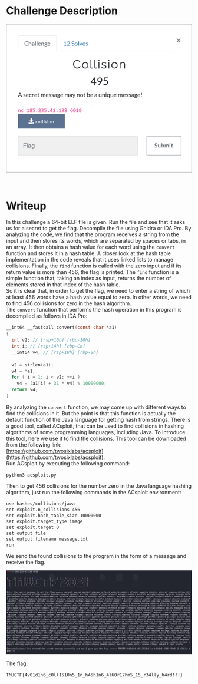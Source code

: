 # Challenge Description
<p align="center">
  <img src="Challenge.png">
</p>
<br>

# Writeup
In this challenge a 64-bit ELF file is given. Run the file and see that it asks us for a secret to get the flag. 
Decompile the file using Ghidra or IDA Pro. 
By analyzing the code, we find that the program receives a string from the input and then stores its words, which are separated by spaces or tabs, in an array.
It then obtains a hash value for each word using the `convert` function and stores it in a hash table. 
A closer look at the hash table implementation in the code reveals that it uses linked lists to manage collisions. 
Finally, the `find` function is called with the zero input and if its return value is more than 456, the flag is printed.
The `find` function is a simple function that, taking an index as input, returns the number of elements stored in that index of the hash table.  
So it is clear that, in order to get the flag, we need to enter a string of which at least 456 words have a hash value equal to zero.
In other words, we need to find 456 collisions for zero in the hash algorithm.  
The `convert` function that performs the hash operation in this program is decompiled as follows in IDA Pro:
```c
__int64 __fastcall convert(const char *a1)
{
  int v2; // [rsp+10h] [rbp-10h]
  int i; // [rsp+14h] [rbp-Ch]
  __int64 v4; // [rsp+18h] [rbp-8h]

  v2 = strlen(a1);
  v4 = *a1;
  for ( i = 1; i < v2; ++i )
    v4 = (a1[i] + 31 * v4) % 10000000;
  return v4;
}
```
By analyzing the `convert` function, we may come up with different ways to find the collisions in it.
But the point is that this function is actually the default function of the Java language for getting hash from strings.
There is a good tool, called ACsploit, that can be used to find collisions in hashing algorithms of some programming languages, including Java.
To introduce this tool, here we use it to find the collisions. This tool can be downloaded from the following link:  
[https://github.com/twosixlabs/acsploit](https://github.com/twosixlabs/acsploit).  
Run ACsploit by executing the following command:
```
python3 acsploit.py
```
Then to get 456 collisions for the number zero in the Java language hashing algorithm, just run the following commands in the ACsploit environment:
```
use hashes/collisions/java
set exploit.n_collisions 456
set exploit.hash_table_size 10000000
set exploit.target_type image
set exploit.target 0
set output file
set output.filename message.txt
run
```  
We send the found collisions to the program in the form of a message and receive the flag.
<p align="center">
  <img src="Writeup Files/1.png">
</p>

The flag:
```
TMUCTF{4v01d1n6_c0ll1510n5_1n_h45h1n6_4l60r17hm5_15_r34lly_h4rd!!!}
```
